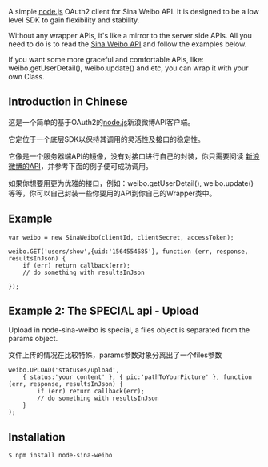 A simple [node.js](http://nodejs.org) OAuth2 client for Sina Weibo API. It is designed to be a low level SDK to gain flexibility and stability.

Without any wrapper APIs, it's like a mirror to the server side APIs. All you need to do is to read the [Sina Weibo API](http://open.weibo.com/wiki/API%E6%96%87%E6%A1%A3_V2) and follow the examples below.

If you want some more graceful and comfortable APIs, like: weibo.getUserDetail(), weibo.update() and etc, you can wrap it with your own Class.


## Introduction in Chinese

这是一个简单的基于OAuth2的[node.js](http://nodejs.org)新浪微博API客户端。

它定位于一个底层SDK以保持其调用的灵活性及接口的稳定性。

它像是一个服务器端API的镜像，没有对接口进行自己的封装，你只需要阅读 [新浪微博的API](http://open.weibo.com/wiki/API%E6%96%87%E6%A1%A3_V2)，并参考下面的例子便可成功调用。

如果你想要用更为优雅的接口，例如：weibo.getUserDetail(), weibo.update() 等等，你可以自己封装一些你要用的API到你自己的Wrapper类中。


## Example

    var weibo = new SinaWeibo(clientId, clientSecret, accessToken);

    weibo.GET('users/show',{uid:'1564554685'}, function (err, response, resultsInJson) {
        if (err) return callback(err);
        // do something with resultsInJson

    });

## Example 2: The SPECIAL api - Upload
Upload in node-sina-weibo is special, a files object is separated from the params object.

文件上传的情况在比较特殊，params参数对象分离出了一个files参数

    weibo.UPLOAD('statuses/upload',
        { status:'your content' }, { pic:'pathToYourPicture' }, function (err, response, resultsInJson) {
            if (err) return callback(err);
            // do something with resultsInJson
        }
    );

## Installation

    $ npm install node-sina-weibo


